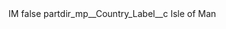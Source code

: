 <?xml version="1.0" encoding="UTF-8"?>
<CustomMetadata xmlns="http://soap.sforce.com/2006/04/metadata" xmlns:xsi="http://www.w3.org/2001/XMLSchema-instance" xmlns:xsd="http://www.w3.org/2001/XMLSchema">
    <label>IM</label>
    <protected>false</protected>
    <values>
        <field>partdir_mp__Country_Label__c</field>
        <value xsi:type="xsd:string">Isle of Man</value>
    </values>
</CustomMetadata>
